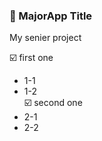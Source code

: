 ### :school: MajorApp Title  
My senier project  

:ballot_box_with_check: first one  
  * 1-1  
  * 1-2  
:ballot_box_with_check: second one  
  * 2-1  
  * 2-2  
